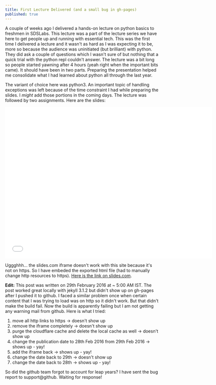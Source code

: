 ```yaml
---
title: First Lecture Delivered (and a small bug in gh-pages)
published: true
---
```


A couple of weeks ago I delivered a hands-on lecture on python basics to freshmen in SDSLabs. This lecture was a part of the lecture series we have here to get people up and running with essential tech. This was the first time I delivered a lecture and it wasn't as hard as I was expecting it to be, more so because the audience was uninitiated (but brilliant) with python. They did ask a couple of questions which I wasn't sure of but nothing that a quick trial with the python repl couldn't answer. The lecture was a bit long so people started yawning after 4 hours (yeah right when the important bits came). It should have been in two parts. Preparing the presentation helped me consolidate what I had learned about python all through the last year.

The variant of choice here was python3. An important topic of handling exceptions was left because of the time constraint I had while preparing the slides. I _might_ add those portions in the coming days. The lecture was followed by two assignments. Here are the slides:

<div style="text-align: center;"><iframe src="//slides.com/ashishchaudhary/deck/embed" width="676" height="493" scrolling="no" frameborder="0" webkitallowfullscreen mozallowfullscreen allowfullscreen></iframe></div>

Uggghhh... the slides.com iframe doesn't work with this site because it's not on https. So I have embeded the exported html file (had to manually change http resources to https). [Here is the link on slides.com](https://slides.com/ashishchaudhary/deck/).

**Edit:** This post was written on 29th February 2016 at ~ 5:00 AM IST. The post worked great locally with jekyll 3.1.2 but didn't show up on gh-pages after I pushed it to github. I faced a similar problem once when certain content that I was trying to load was on http so it didn't work. But that didn't make the build fail. Now the build is apparently failing but I am not getting any warning mail from github. Here is what I tried:

1. move all http links to https -> doesn't show up
2. remove the iframe completely -> doesn't show up
3. purge the cloudflare cache and delete the local cache as well -> doesn't show up
4. change the publication date to 28th Feb 2016 from 29th Feb 2016 -> shows up - yay!
5. add the iframe back -> shows up - yay!
6. change the date back to 29th -> doesn't show up
7. change the date back to 28th -> shows up - yay!

So did the github team forgot to account for leap years? I have sent the bug report to support@github. Waiting for response!